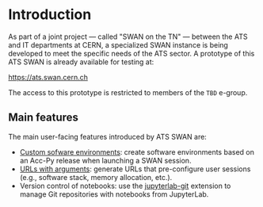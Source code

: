 # Introduction

As part of a joint project — called "SWAN on the TN" — between the ATS and IT departments at CERN, a specialized SWAN instance is being developed to meet the specific needs of the ATS sector. A prototype of this ATS SWAN is already available for testing at:

<https://ats.swan.cern.ch>

The access to this prototype is restricted to members of the `TBD` e-group.

## Main features

The main user-facing features introduced by ATS SWAN are:

- [Custom sofware environments](custom_envs.md): create software environments based on an Acc-Py release when launching a SWAN session.
- [URLs with arguments](url_args.md): generate URLs that pre-configure user sessions (e.g., software stack, memory allocation, etc.).
- Version control of notebooks: use the [jupyterlab-git](https://github.com/jupyterlab/jupyterlab-git) extension to manage Git repositories with notebooks from JupyterLab.